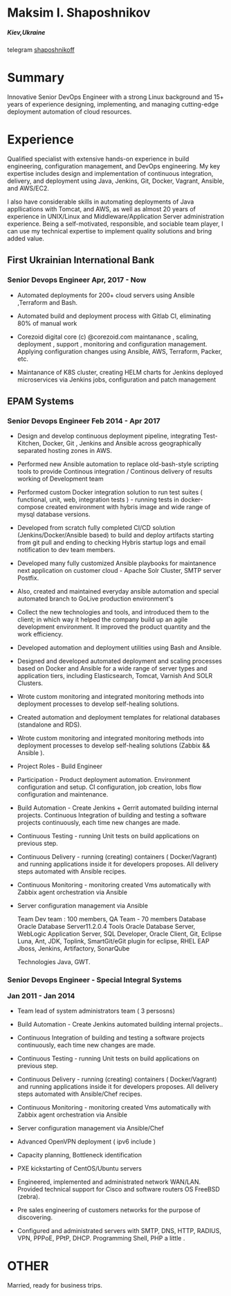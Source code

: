 
<h1> Maksim I. Shaposhnikov </h1>

<h5>Kiev,Ukraine</h5> 

telegram  [shaposhnikoff](https://t.me/shaposhnikoff)

<h1>Summary </h1>

Innovative Senior DevOps Engineer with a strong Linux background and 15+ years of 
experience designing, implementing, and managing cutting-edge deployment automation 
of cloud resources.

<h1>Experience</h1>

Qualified specialist with extensive hands-on experience in build engineering, configuration management, and DevOps engineering.
My key expertise includes design and implementation of continuous integration, delivery, and deployment using Java, Jenkins, Git, 
Docker, Vagrant, Ansible, and AWS/EC2.

I also have considerable skills in automating deployments of Java appllications with Tomcat, and AWS, as well as almost 20 years 
of experience in UNIX/Linux and Middleware/Application Server administration experience.
Being a self-motivated, responsible, and sociable team player, I can use my technical expertise to implement quality solutions 
and bring added value.


<h2>First Ukrainian International Bank</h2>

<h3>Senior Devops Engineer                                                                  Apr, 2017 - Now </h3>

* Automated deployments for 200+ cloud servers using Ansible ,Terraform and Bash.

* Automated build and deployment process with Gitlab CI, eliminating 80% of manual work

* Corezoid digital core (c) @corezoid.com maintanance , scaling, deployment , support , monitoring and configuration management.
Applying configuration changes using Ansible, AWS, Terraform, Packer, etc.

* Maintanance of K8S cluster, creating HELM charts for Jenkins deployed microservices via Jenkins jobs,
configuration and patch management




<h2>EPAM Systems </h2>

<h3>Senior Devops Engineer
Feb 2014 - Apr 2017 </h3>

* Design and develop continuous deployment pipeline, integrating Test-Kitchen, Docker, Git , Jenkins and Ansible across geographically separated hosting zones in AWS.

* Performed new Ansible automation to replace old-bash-style scripting tools to provide Continous integration / 
  Continous delivery of results working of Development team

* Performed custom Docker integration solution to run test suites ( functional, unit, web, integration tests ) - 
  running tests in docker-compose created environment with hybris image and wide range of mysql database versions.

* Developed from scratch fully completed CI/CD solution (Jenkins/Docker/Ansible based) to build and deploy artifacts starting from git pull and ending to checking Hybris startup logs and email notification to dev team members.

* Developed many fully customized Ansible playbooks for maintanence next application on customer cloud - Apache Solr Cluster, SMTP server Postfix. 

* Also, created and maintained everyday ansible automation and special automated branch to GoLive production environment's


* Collect the new technologies and tools, and introduced them to the client; in which way it helped the company build up an agile development environment. 
    It improved the product quantity and the work efficiency.
* Developed automation and deployment utilities using Bash and Ansible.
* Designed and developed automated deployment and scaling processes based on Docker and Ansible for a wide range of server types and application tiers, including Elasticsearch, Tomcat, Varnish And SOLR Clusters.
* Wrote custom monitoring and integrated monitoring methods into deployment processes to develop self-healing solutions.
* Created automation and deployment templates for relational databases (standalone and RDS).
* Wrote custom monitoring and integrated monitoring methods into deployment processes to develop self-healing solutions (Zabbix && Ansible ).



* Project Roles - Build Engineer 
* Participation - Product deployment automation. Environment configuration and setup. CI configuration, job creation, lobs flow configuration and maintenance.
* Build Automation - Create Jenkins + Gerrit automated building internal projects. Continuous Integration of building and testing a software projects continuously, each time new changes are made.
* Continuous Testing - running Unit tests on build applications on previous step.
* Continuous Delivery - running (creating) containers ( Docker/Vagrant) and running applications inside it for developers proposes. All delivery steps automated with Ansible recipes.
* Continuous Monitoring - monitoring created Vms automatically with Zabbix agent orchestration via Ansible
* Server configuration management via Ansible

  Team                                Dev team : 100 members, QA Team - 70 members
  Database                            Oracle Database Server11.2.0.4 
  Tools                               Oracle Database Server,  WebLogic Application Server, SQL Developer, Oracle Client, Git, Eclipse Luna, Ant, 
  				      JDK, Toplink, SmartGit/eGit plugin for eclipse, RHEL EAP Jboss, Jenkins, Artifactory, SonarQube

  Technologies                        Java, GWT.






<h3>Senior Devops  Engineer - Special Integral Systems

Jan 2011 - Jan 2014 </h3>

* Team lead of system administrators team ( 3 persosns)
* Build Automation - Create Jenkins automated building internal projects..
* Continuous Integration of building and testing a software projects continuously, each time new changes are made.
* Continuous Testing - running Unit tests on build applications on previous step.
* Continuous Delivery - running (creating) containers ( Docker/Vagrant) and running applications inside it for developers proposes. 
    All delivery steps automated with Ansible/Chef recipes.
* Continuous Monitoring - monitoring created Vms automatically with Zabbix agent orchestration via Ansible
* Server configuration management via Ansible/Chef
* Advanced OpenVPN deployment ( ipv6 include )
* Capacity planning, Bottleneck identification
* PXE kickstarting of CentOS/Ubuntu servers




* Engineered, implemented and administrated network WAN/LAN. Provided technical support for Cisco and software routers OS FreeBSD (zebra).
* Pre sales engineering of customers networks for the purpose of discovering.
* Configured and administrated servers with SMTP, DNS, HTTP, RADIUS, VPN, PPPoE, PPtP, DHCP. Programming Shell, PHP a little .



<h1>OTHER</h1>

Married, ready for business trips.
